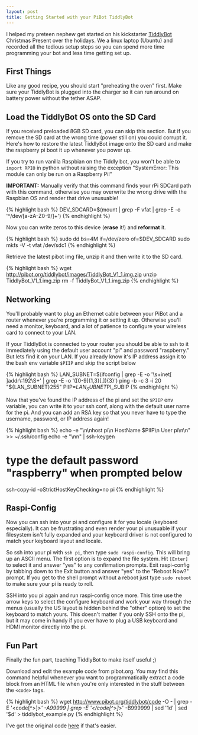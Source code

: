 ```yaml
---
layout: post
title: Getting Started with your PiBot TiddlyBot
---
```


I helped my preteen nephew get started on his kickstarter [TiddlyBot](http://www.pibot.org/tiddlybot/) Christmas Present over the holidays. We a linux laptop (Ubuntu) and recorded all the tedious setup steps so you can spend more time programming your bot and less time getting set up.

## First Things

Like any good recipe, you should start "preheating the oven" first. Make sure your TiddlyBot is plugged into the charger so it can run around on battery power without the tether ASAP.

## Load the TiddlyBot OS onto the SD Card

If you received preloaded 8GB SD card, you can skip this section. But if you remove the SD card at the wrong time (power still on) you could corrupt it. Here's how to restore the latest TiddlyBot image onto the SD card and make the raspberry pi boot it up whenever you power up.

If you try to run vanilla Raspbian on the Tiddly bot, you won't be able to `import RPIO` in python without raising the exception "SystemError: This module can only be run on a Raspberry Pi!"

**IMPORTANT:** Manually verify that this command finds your rPi SDCard path with this command, otherwise you may overwrite the wrong drive with the Raspbian OS and render that drive unusuable!

{% highlight bash %}
DEV_SDCARD=$(mount | grep -F vfat | grep -E -o '^/dev/[a-zA-Z0-9/]+')
{% endhighlight %}

Now you can write zeros to this device (**erase** it!) and **reformat** it.

{% highlight bash %}
sudo dd bs=4M if=/dev/zero of=$DEV_SDCARD
sudo mkfs -V -t vfat /dev/sdc1
{% endhighlight %}

Retrieve the latest pibot img file, unzip it and then write it to the SD card.

{% highlight bash %}
wget http://pibot.org/tiddlybot/images/TiddlyBot_V1_1.img.zip
unzip TiddlyBot_V1_1.img.zip 
rm -f TiddlyBot_V1_1.img.zip
{% endhighlight %}

## Networking

You'll probably want to plug an Ethernet cable between your PiBot and a router whenever you're programming it or setting it up. Otherwise you'll need a monitor, keyboard, and a lot of patience to configure your wireless card to connect to your LAN.

If your TiddlyBot is connected to your router you should be able to ssh to it immediately using the default user account "pi" and password "raspberry." But lets find it on your LAN. If you already know it's IP address assign it to the bash env variable `$PIIP` and skip the script below

{% highlight bash %}
LAN_SUBNET=$(ifconfig | grep -E -o '\s+inet[ ]addr\:192\S+' | grep -E -o '([0-9]{1,3}[.]){3}')
ping -b -c 3 -i 20 "${LAN_SUBNET}255"
PIIP=$LAN_SUBNET$PI_SUBIP
{% endhighlight %}

Now that you've found the IP address of the pi and set the `$PIIP` env variable, you can write it to your ssh conf, along with the default user name for the pi. And you can add an RSA key so that you never have to type the username, password, or IP address again!

{% highlight bash %}
echo -e "\n\nhost pi\n  HostName $PIIP\n  User pi\n\n" >> ~/.ssh/config
echo -e "\nn" | ssh-keygen
# type the default password "raspberry" when prompted below
ssh-copy-id -oStrictHostKeyChecking=no pi
{% endhighlight %}

## Raspi-Config

Now you can ssh into your pi and configure it for you locale (keyboard especially). It can be frustrating and even render your pi unusuable if your filesystem isn't fully expanded and your keyboard driver is not configured to match your keyboard layout and locale.

So ssh into your pi with `ssh pi`, then type `sudo raspi-config`. This will bring up an ASCII menu. The first option is to expand the file system. Hit `[Enter]` to select it and answer "yes" to any confirmation prompts. Exit raspi-config by tabbing down to the Exit button and  answer "yes" to the "Reboot Now?" prompt. If you get to the shell prompt without a reboot just type `sudo reboot` to make sure your pi is ready to roll.

SSH into you pi again and run raspi-config once more. This time use the arrow keys to select the configure keyboard and work your way through the menus (usually the US layout is hidden behind the "other" option) to set the keyboard to match yours. This doesn't matter if you only SSH onto the pi, but it may come in handy if you ever have to plug a USB keyboard and HDMI monitor directly into the pi.

## Fun Part

Finally the fun part, teaching TiddlyBot to make itself useful ;)

Download and edit the example code from pibot.org. You may find this command helpful whenever you want to programmatically extract a code block from an HTML file when you're only interested in the stuff between the `<code>` tags.

{% highlight bash %}
wget http://www.pibot.org/tiddlybot/code -O - | grep -E '<code[^>]*>' -A99999 | grep -E '<\/code[^>]*>' -B999999 | sed '1d' | sed '$d' > tiddlybot_example.py
{% endhighlight %}

I've got the original code [here](tiddlybot_example.py) if that's easier.


